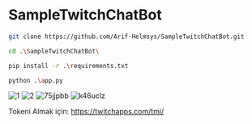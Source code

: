 # SampleTwitchChatBot

```bash
git clone https://github.com/Arif-Helmsys/SampleTwitchChatBot.git
```
```bash
cd .\SampleTwitchChatBot\
```
```bash
pip install -r .\requirements.txt
```
```bash
python .\app.py
```
![1](https://user-images.githubusercontent.com/84701901/206918129-5880dc1f-a04c-4d97-855e-4f15d5758214.png)
![2](https://user-images.githubusercontent.com/84701901/206918138-482dc3a1-0892-49c0-926c-197c162b75aa.png)
![75jjpbb](https://user-images.githubusercontent.com/84701901/206918166-eff50388-d709-41d3-9758-f684b872d301.png)
![k46uclz](https://user-images.githubusercontent.com/84701901/206918247-aecaacb2-f61f-449d-9127-97fff8a2006b.png)


Tokeni Almak için:
https://twitchapps.com/tmi/

